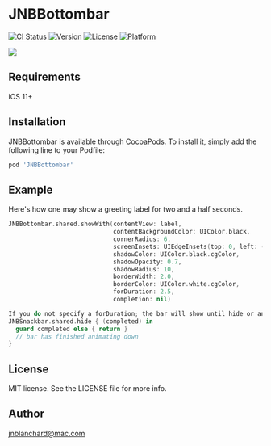 # JNBBottombar

[![CI Status](https://img.shields.io/travis/jnblanchard@mac.com/JNBBottombar.svg?style=flat)](https://travis-ci.org/jnblanchard@mac.com/JNBBottombar)
[![Version](https://img.shields.io/cocoapods/v/JNBBottombar.svg?style=flat)](https://cocoapods.org/pods/JNBBottombar)
[![License](https://img.shields.io/cocoapods/l/JNBBottombar.svg?style=flat)](https://cocoapods.org/pods/JNBBottombar)
[![Platform](https://img.shields.io/cocoapods/p/JNBBottombar.svg?style=flat)](https://cocoapods.org/pods/JNBBottombar)

![](https://static.wixstatic.com/media/8e69fb_e74803bfa5144e44bc429689a8d67465~mv2.gif)

## Requirements

iOS 11+

## Installation

JNBBottombar is available through [CocoaPods](https://cocoapods.org). To install
it, simply add the following line to your Podfile:

```ruby
pod 'JNBBottombar'
```

## Example

Here's how one may show a greeting label for two and a half seconds.
```swift
JNBBottombar.shared.showWith(contentView: label,
                             contentBackgroundColor: UIColor.black,
                             cornerRadius: 6,
                             screenInsets: UIEdgeInsets(top: 0, left: -8, bottom: -16, right: -8),
                             shadowColor: UIColor.black.cgColor,
                             shadowOpacity: 0.7,
                             shadowRadius: 10,
                             borderWidth: 2.0,
                             borderColor: UIColor.white.cgColor,
                             forDuration: 2.5,
                             completion: nil)

If you do not specify a forDuration; the bar will show until hide or another call to show is made.
JNBSnackbar.shared.hide { (completed) in
  guard completed else { return }
  // bar has finished animating down
}
```

## License

MIT license. See the LICENSE file for more info.

## Author

jnblanchard@mac.com
